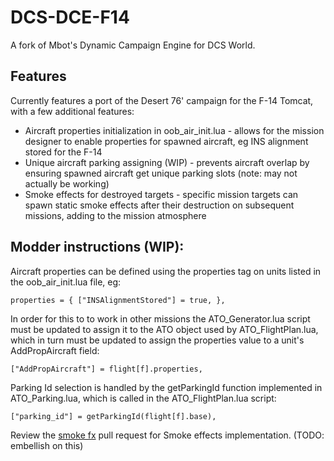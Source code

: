 # DCS-DCE-F14
A fork of Mbot's Dynamic Campaign Engine for DCS World. 

## Features

Currently features a port of the Desert 76' campaign for the F-14 Tomcat, with a few additional features:

- Aircraft properties initialization in oob_air_init.lua - allows for the mission designer to enable properties for spawned aircraft, eg INS alignment stored for the F-14
- Unique aircraft parking assigning (WIP) - prevents aircraft overlap by ensuring spawned aircraft get unique parking slots (note: may not actually be working)
- Smoke effects for destroyed targets - specific mission targets can spawn static smoke effects after their destruction on subsequent missions, adding to the mission atmosphere

## Modder instructions (WIP):

Aircraft properties can be defined using the properties tag on units listed in the oob_air_init.lua file, eg:

`properties = {
				["INSAlignmentStored"] = true,
			},`

In order for this to to work in other missions the ATO_Generator.lua script must be updated to assign it to the ATO object used by ATO_FlightPlan.lua, which in turn must be updated to assign the properties value to a unit's AddPropAircraft field:

`["AddPropAircraft"] = flight[f].properties,`

Parking Id selection is handled by the getParkingId function implemented in ATO_Parking.lua, which is called in the ATO_FlightPlan.lua script:

`["parking_id"] = getParkingId(flight[f].base),`

Review the [smoke fx](https://github.com/Zackin5/DCS-DCE-F14/pull/1/files) pull request for Smoke effects implementation. (TODO: embellish on this)